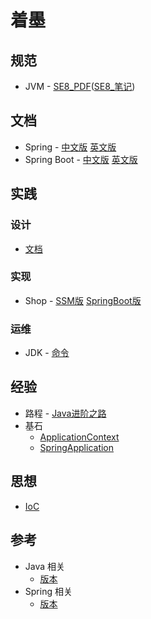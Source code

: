 # 着墨

## 规范
- JVM - [SE8_PDF](specification/jvms8.pdf)([SE8_笔记](specification/note/jvms8.md))

## 文档
- Spring - [中文版](document/spring/index.md)  [英文版](document/spring_en/index.md)
- Spring Boot - [中文版](document/springboot/index.md)  [英文版](document/springboot_en/index.md)

## 实践

### 设计

- [文档](practice/design/wd.md)

### 实现

- Shop - [SSM版](practice/development/shop/ssm.md) [SpringBoot版](practice/development/shop/springboot.md)

### 运维
- JDK - [命令](practice/operations/JDK/commands.md)

## 经验
- 路程 - [Java进阶之路](experience/roadmap/Java.md) 
- 基石 
    - [ApplicationContext](experience/cornerstone/ApplicationContext/index.md)  
    - [SpringApplication](experience/cornerstone/SpringApplication/SpringApplication.md)

## 思想
- [IoC](idea/ioc.md)

## 参考
- Java 相关
    - [版本](references/versions/j2se.md) 
- Spring 相关
    - [版本](references/versions/spring.md) 